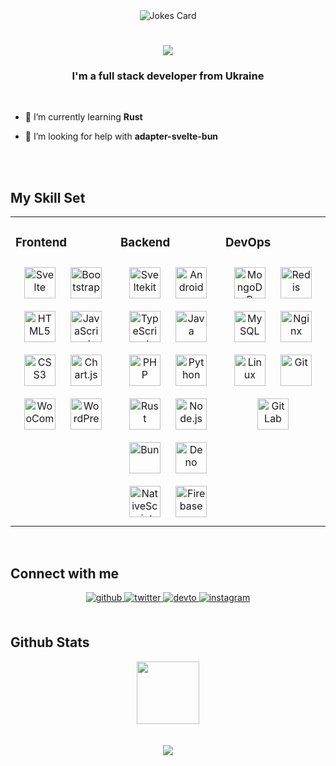 <div id="header" align="center">
  <img src="https://readme-jokes.vercel.app/api?hideBorder&theme=monokai" alt="Jokes Card" />
</div>

<h1 align="center"><img src="https://readme-typing-svg.herokuapp.com?duration=6000&color=5F5&center=true&size=33&width=500&vCenter=true&lines=%F0%9F%91%8B+Hi%2C+I'm+gornostay25;%F0%9F%91%8B+%D0%9F%D1%80%D0%B8%D0%B2%D1%96%D1%82%2C+%D1%8F+gornostay25;%F0%9F%91%8B+%C4%86ao%2C+ja+sam+gornostay25"></h1>
<h3 align="center">I'm a full stack developer from Ukraine</h3><br>

- 🌱 I’m currently learning **Rust**

- 🤝 I’m looking for help with **adapter-svelte-bun**

<br><br>

## My Skill Set

<table><tr><td valign="top" width="33%">

### Frontend

<div align="center">  
<img style="margin: 10px" src="https://upload.wikimedia.org/wikipedia/commons/1/1b/Svelte_Logo.svg" alt="Svelte" height="50" />  
<img style="margin: 10px" src="https://profilinator.rishav.dev/skills-assets/bootstrap-plain.svg" alt="Bootstrap" height="50" />  
<img style="margin: 10px" src="https://profilinator.rishav.dev/skills-assets/html5-original-wordmark.svg" alt="HTML5" height="50" />  
<img style="margin: 10px" src="https://profilinator.rishav.dev/skills-assets/javascript-original.svg" alt="JavaScript" height="50" />  
<img style="margin: 10px" src="https://profilinator.rishav.dev/skills-assets/css3-original-wordmark.svg" alt="CSS3" height="50" />  
<img style="margin: 10px" src="https://profilinator.rishav.dev/skills-assets/logo-title.svg" alt="Chart.js" height="50" />  
<img style="margin: 10px" src="https://profilinator.rishav.dev/skills-assets/woocommerce.png" alt="WooCommerce" height="50" />  
<img style="margin: 10px" src="https://profilinator.rishav.dev/skills-assets/wordpress.png" alt="WordPress" height="50" />  
</div>
</td><td valign="top" width="33%">

### Backend

<div align="center">  
<img style="margin: 10px" src="https://upload.wikimedia.org/wikipedia/commons/1/1b/Svelte_Logo.svg" alt="Sveltekit" height="50" />  
<img style="margin: 10px" src="https://profilinator.rishav.dev/skills-assets/android-original-wordmark.svg" alt="Android" height="50" />  
<img style="margin: 10px" src="https://profilinator.rishav.dev/skills-assets/typescript-original.svg" alt="TypeScript" height="50" />  
<img style="margin: 10px" src="https://profilinator.rishav.dev/skills-assets/java-original-wordmark.svg" alt="Java" height="50" />  
<img style="margin: 10px" src="https://profilinator.rishav.dev/skills-assets/php-original.svg" alt="PHP" height="50" />  
<img style="margin: 10px" src="https://profilinator.rishav.dev/skills-assets/python-original.svg" alt="Python" height="50" />  
<img style="margin: 10px" src="https://profilinator.rishav.dev/skills-assets/rust-plain.svg" alt="Rust" height="50" />
<img style="margin: 10px" src="https://profilinator.rishav.dev/skills-assets/nodejs-original-wordmark.svg" alt="Node.js" height="50" />  
<img style="margin: 10px" src="https://bun.sh/logo.svg" alt="Bun" height="50" />    
<img style="margin: 10px" src="https://profilinator.rishav.dev/skills-assets/deno.svg" alt="Deno" height="50" />  
<img style="margin: 10px" src="https://profilinator.rishav.dev/skills-assets/nativescript.png" alt="NativeScript" height="50" />  
<img style="margin: 10px" src="https://profilinator.rishav.dev/skills-assets/firebase.png" alt="Firebase" height="50" />  
</div>

</td><td valign="top" width="33%">

### DevOps

<div align="center">  
  <img style="margin: 10px" src="https://profilinator.rishav.dev/skills-assets/mongodb-original-wordmark.svg" alt="MongoDB" height="50" />  
  <img style="margin: 10px" src="https://profilinator.rishav.dev/skills-assets/redis-original-wordmark.svg" alt="Redis" height="50" />  
  <img style="margin: 10px" src="https://profilinator.rishav.dev/skills-assets/mysql-original-wordmark.svg" alt="MySQL" height="50" />  
  <img style="margin: 10px" src="https://profilinator.rishav.dev/skills-assets/nginx-original.svg" alt="Nginx" height="50" />  
  <img style="margin: 10px" src="https://profilinator.rishav.dev/skills-assets/linux-original.svg" alt="Linux" height="50" />  
  <img style="margin: 10px" src="https://profilinator.rishav.dev/skills-assets/git-scm-icon.svg" alt="Git" height="50" />  
  <img style="margin: 10px" src="https://profilinator.rishav.dev/skills-assets/gitlab.svg" alt="GitLab" height="50" />  
</div>

</td></tr></table>

<br/>

## Connect with me

<div align="center">
  <a href="https://github.com/gornostay25" target="_blank">
    <img src="https://img.shields.io/badge/github-%2324292e.svg?&style=for-the-badge&logo=github&logoColor=white" alt="github" style="margin-bottom:5px" />
  </a>
  <a href="https://x.com/volodymyr_g25" target="_blank">
    <img src="https://img.shields.io/badge/twitter-%2300acee.svg?&style=for-the-badge&logo=twitter&logoColor=white" alt="twitter" style="margin-bottom:5px" />
  </a>
  <a href="https://dev.to/gornostay25" target="_blank">
    <img src="https://img.shields.io/badge/dev.to-%2308090A.svg?&style=for-the-badge&logo=dev.to&logoColor=white" alt="devto" style="margin-bottom:5px" />
  </a>
  <a href="https://instagram.com/gornostay25" target="_blank">
    <img src="https://img.shields.io/badge/instagram-%23000000.svg?&style=for-the-badge&logo=instagram&color=E1306C&logoColor=white" alt="instagram" style="margin-bottom:5px" />
  </a>  
</div>

<br/>

## Github Stats

<div align="center">
  <img src="https://github-readme-stats.vercel.app/api?username=gornostay25&show_icons=true&count_private=true&hide_border=true" align="center" style="width:100" />
</div>

<br/>

<br/>

<div align="center">
  <img src="https://komarev.com/ghpvc/?username=gornostay25&&style=flat-square" align="center" />
</div>
